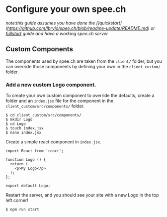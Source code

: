 # Configure your own spee.ch

_note:this guide assumes you have done the []quickstart](https://github.com/lbryio/spee.ch/blob/readme-update/README.md) or [fullstart](https://github.com/lbryio/spee.ch/blob/readme-update/fullstart.md) guide and have a working spee.ch server_

## Custom Components
The components used by spee.ch are taken from the `client/` folder, but you can override those components by defining your own in the `client_custom/` folder. 
 
### Add a new custom Logo component.

To create your own custom component to override the defaults, create a folder and an `index.jsx` file for the component in the `client_custom/src/components/` folder.

```	
$ cd client_custom/src/components/
$ mkdir Logo
$ cd Logo
$ touch index.jsx
$ nano index.jsx
```

Create a simple react component in `index.jsx`.

```
import React from 'react';

function Logo () {
  return (
    <p>My Logo</p>
  );
};

export default Logo;
```

Restart the server, and you should see your site with a new Logo in the top left corner!
```
$ npm run start
```
